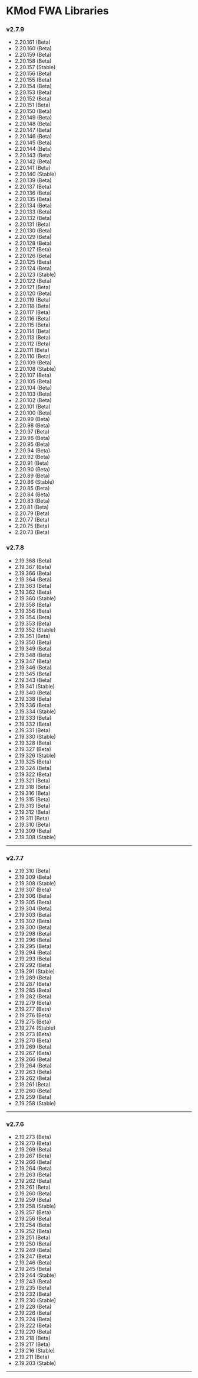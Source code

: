 # KMod FWA Libraries 

### v2.7.9

* 2.20.161 (Beta)
* 2.20.160 (Beta)
* 2.20.159 (Beta)
* 2.20.158 (Beta)
* 2.20.157 (Stable)
* 2.20.156 (Beta)
* 2.20.155 (Beta)
* 2.20.154 (Beta)
* 2.20.153 (Beta)
* 2.20.152 (Beta)
* 2.20.151 (Beta)
* 2.20.150 (Beta)
* 2.20.149 (Beta)
* 2.20.148 (Beta)
* 2.20.147 (Beta)
* 2.20.146 (Beta)
* 2.20.145 (Beta)
* 2.20.144 (Beta)
* 2.20.143 (Beta)
* 2.20.142 (Beta)
* 2.20.141 (Beta)
* 2.20.140 (Stable)
* 2.20.139 (Beta)
* 2.20.137 (Beta)
* 2.20.136 (Beta)
* 2.20.135 (Beta)
* 2.20.134 (Beta)
* 2.20.133 (Beta)
* 2.20.132 (Beta)
* 2.20.131 (Beta)
* 2.20.130 (Beta)
* 2.20.129 (Beta)
* 2.20.128 (Beta)
* 2.20.127 (Beta)
* 2.20.126 (Beta)
* 2.20.125 (Beta)
* 2.20.124 (Beta)
* 2.20.123 (Stable)
* 2.20.122 (Beta)
* 2.20.121 (Beta)
* 2.20.120 (Beta)
* 2.20.119 (Beta)
* 2.20.118 (Beta)
* 2.20.117 (Beta)
* 2.20.116 (Beta)
* 2.20.115 (Beta)
* 2.20.114 (Beta)
* 2.20.113 (Beta)
* 2.20.112 (Beta)
* 2.20.111 (Beta)
* 2.20.110 (Beta)
* 2.20.109 (Beta)
* 2.20.108 (Stable)
* 2.20.107 (Beta)
* 2.20.105 (Beta)
* 2.20.104 (Beta)
* 2.20.103 (Beta)
* 2.20.102 (Beta)
* 2.20.101 (Beta)
* 2.20.100 (Beta)
* 2.20.99 (Beta)
* 2.20.98 (Beta)
* 2.20.97 (Beta)
* 2.20.96 (Beta)
* 2.20.95 (Beta)
* 2.20.94 (Beta)
* 2.20.92 (Beta)
* 2.20.91 (Beta)
* 2.20.90 (Beta)
* 2.20.89 (Beta)
* 2.20.86 (Stable)
* 2.20.85 (Beta)
* 2.20.84 (Beta)
* 2.20.83 (Beta)
* 2.20.81 (Beta)
* 2.20.79 (Beta)
* 2.20.77 (Beta)
* 2.20.75 (Beta)
* 2.20.73 (Beta)

### v2.7.8

* 2.19.368 (Beta)
* 2.19.367 (Beta)
* 2.19.366 (Beta)
* 2.19.364 (Beta)
* 2.19.363 (Beta)
* 2.19.362 (Beta)
* 2.19.360 (Stable)
* 2.19.358 (Beta)
* 2.19.356 (Beta)
* 2.19.354 (Beta)
* 2.19.353 (Beta)
* 2.19.352 (Stable)
* 2.19.351 (Beta)
* 2.19.350 (Beta)
* 2.19.349 (Beta)
* 2.19.348 (Beta)
* 2.19.347 (Beta)
* 2.19.346 (Beta)
* 2.19.345 (Beta)
* 2.19.343 (Beta)
* 2.19.341 (Stable)
* 2.19.340 (Beta)
* 2.19.338 (Beta)
* 2.19.336 (Beta)
* 2.19.334 (Stable)
* 2.19.333 (Beta)
* 2.19.332 (Beta)
* 2.19.331 (Beta)
* 2.19.330 (Stable)
* 2.19.328 (Beta)
* 2.19.327 (Beta)
* 2.19.326 (Stable)
* 2.19.325 (Beta)
* 2.19.324 (Beta)
* 2.19.322 (Beta)
* 2.19.321 (Beta)
* 2.19.318 (Beta)
* 2.19.316 (Beta)
* 2.19.315 (Beta)
* 2.19.313 (Beta)
* 2.19.312 (Beta)
* 2.19.311 (Beta)
* 2.19.310 (Beta)
* 2.19.309 (Beta)
* 2.19.308 (Stable)

***

### v2.7.7

* 2.19.310 (Beta)
* 2.19.309 (Beta)
* 2.19.308 (Stable)
* 2.19.307 (Beta)
* 2.19.306 (Beta)
* 2.19.305 (Beta)
* 2.19.304 (Beta)
* 2.19.303 (Beta)
* 2.19.302 (Beta)
* 2.19.300 (Beta)
* 2.19.298 (Beta)
* 2.19.296 (Beta)
* 2.19.295 (Beta)
* 2.19.294 (Beta)
* 2.19.293 (Beta)
* 2.19.292 (Beta)
* 2.19.291 (Stable)
* 2.19.289 (Beta)
* 2.19.287 (Beta)
* 2.19.285 (Beta)
* 2.19.282 (Beta)
* 2.19.279 (Beta)
* 2.19.277 (Beta)
* 2.19.276 (Beta)
* 2.19.275 (Beta)
* 2.19.274 (Stable)
* 2.19.273 (Beta)
* 2.19.270 (Beta)
* 2.19.269 (Beta)
* 2.19.267 (Beta)
* 2.19.266 (Beta)
* 2.19.264 (Beta)
* 2.19.263 (Beta)
* 2.19.262 (Beta)
* 2.19.261 (Beta)
* 2.19.260 (Beta)
* 2.19.259 (Beta)
* 2.19.258 (Stable)

***

### v2.7.6

* 2.19.273 (Beta)
* 2.19.270 (Beta)
* 2.19.269 (Beta)
* 2.19.267 (Beta)
* 2.19.266 (Beta)
* 2.19.264 (Beta)
* 2.19.263 (Beta)
* 2.19.262 (Beta)
* 2.19.261 (Beta)
* 2.19.260 (Beta)
* 2.19.259 (Beta)
* 2.19.258 (Stable)
* 2.19.257 (Beta)
* 2.19.256 (Beta)
* 2.19.254 (Beta)
* 2.19.252 (Beta)
* 2.19.251 (Beta)
* 2.19.250 (Beta)
* 2.19.249 (Beta)
* 2.19.247 (Beta)
* 2.19.246 (Beta)
* 2.19.245 (Beta)
* 2.19.244 (Stable)
* 2.19.243 (Beta)
* 2.19.235 (Beta)
* 2.19.232 (Beta)
* 2.19.230 (Stable)
* 2.19.228 (Beta)
* 2.19.226 (Beta)
* 2.19.224 (Beta)
* 2.19.222 (Beta)
* 2.19.220 (Beta)
* 2.19.218 (Beta)
* 2.19.217 (Beta)
* 2.19.216 (Stable)
* 2.19.211 (Beta)
* 2.19.203 (Stable)

***
